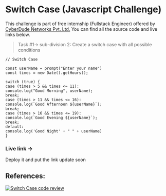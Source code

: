 # Switch Case (Javascript Challenge)

This challenge is part of free internship (Fullstack Engineer) offered by [CyberDude Networks Pvt. Ltd.](https://cyberdudenetworks.com) You can find all the source code and live links below.

> Task #1-> sub-division 2: Create a switch case with all possible conditions

```
// Switch Case

const userName = prompt("Enter your name")
const times = new Date().getHours();

switch (true) {
case (times > 5 && times <= 11):
console.log("Good Morning", userName);
break;
case (times > 11 && times <= 16):
console.log(`Good Afternoon ${userName}`);
break;
case (times > 16 && times <= 19):
console.log(`Good Evening ${userName}`);
break;
default:
console.log('Good Night' + " " + userName)
}

```

### Live link ->

Deploy it and put the link update soon

## References:

[![Switch Case code review](https://i.ytimg.com/vi/-_8fbcy-TKY/maxresdefault.jpg)](http://www.youtube.com/watch?v=-_8fbcy-TKY "Switch Case code review Cyberdude youtube Live")
